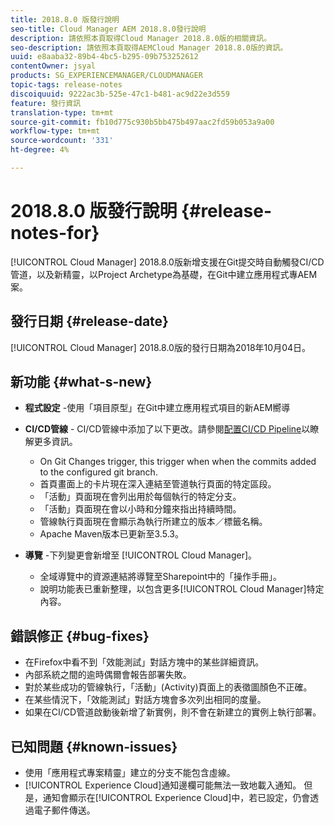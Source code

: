 ```yaml
---
title: 2018.8.0 版發行說明
seo-title: Cloud Manager AEM 2018.8.0發行說明
description: 請依照本頁取得Cloud Manager 2018.8.0版的相關資訊。
seo-description: 請依照本頁取得AEMCloud Manager 2018.8.0版的資訊。
uuid: e8aaba32-89b4-4bc5-b295-09b753252612
contentOwner: jsyal
products: SG_EXPERIENCEMANAGER/CLOUDMANAGER
topic-tags: release-notes
discoiquuid: 9222ac3b-525e-47c1-b481-ac9d22e3d559
feature: 發行資訊
translation-type: tm+mt
source-git-commit: fb10d775c930b5bb475b497aac2fd59b053a9a00
workflow-type: tm+mt
source-wordcount: '331'
ht-degree: 4%

---
```



# 2018.8.0 版發行說明 {#release-notes-for}

[!UICONTROL Cloud Manager] 2018.8.0版新增支援在Git提交時自動觸發CI/CD管道，以及新精靈，以Project Archetype為基礎，在Git中建立應用程式專AEM案。

## 發行日期 {#release-date}

[!UICONTROL Cloud Manager] 2018.8.0版的發行日期為2018年10月04日。

## 新功能 {#what-s-new}

* **程式設定** -使用「項目原型」在Git中建立應用程式項目的新AEM嚮導

* **CI/CD管線** - CI/CD管線中添加了以下更改。請參閱[配置CI/CD Pipeline](configuring-pipeline.md)以瞭解更多資訊。

   * On Git Changes trigger, this trigger when when the commits added to the configured git branch.
   * 首頁畫面上的卡片現在深入連結至管道執行頁面的特定區段。
   * 「活動」頁面現在會列出用於每個執行的特定分支。
   * 「活動」頁面現在會以小時和分鐘來指出持續時間。
   * 管線執行頁面現在會顯示為執行所建立的版本／標籤名稱。
   * Apache Maven版本已更新至3.5.3。

* **導覽** -下列變更會新增至 [!UICONTROL Cloud Manager]。

   * 全域導覽中的資源連結將導覽至Sharepoint中的「操作手冊」。
   * 說明功能表已重新整理，以包含更多[!UICONTROL Cloud Manager]特定內容。

## 錯誤修正 {#bug-fixes}

* 在Firefox中看不到「效能測試」對話方塊中的某些詳細資訊。
* 內部系統之間的逾時偶爾會報告部署失敗。
* 對於某些成功的管線執行，「活動」(Activity)頁面上的表徵圖顏色不正確。
* 在某些情況下，「效能測試」對話方塊會多次列出相同的度量。
* 如果在CI/CD管道啟動後新增了新實例，則不會在新建立的實例上執行部署。

## 已知問題 {#known-issues}

* 使用「應用程式專案精靈」建立的分支不能包含虛線。
* [!UICONTROL Experience Cloud]通知邊欄可能無法一致地載入通知。 但是，通知會顯示在[!UICONTROL Experience Cloud]中，若已設定，仍會透過電子郵件傳送。

